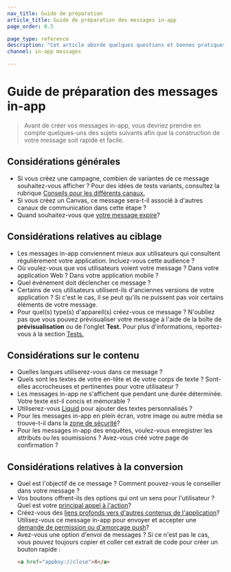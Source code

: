 ```yaml
---
nav_title: Guide de préparation
article_title: Guide de préparation des messages in-app
page_order: 0.5

page_type: reference
description: "Cet article aborde quelques questions et bonnes pratiques à prendre en compte avant de créer vos messages in-app."
channel: in-app messages

---
```


# Guide de préparation des messages in-app

> Avant de créer vos messages in-app, vous devriez prendre en compte quelques-uns des sujets suivants afin que la construction de votre message soit rapide et facile.

## Considérations générales

- Si vous créez une campagne, combien de variantes de ce message souhaitez-vous afficher ? Pour des idées de tests variants, consultez la rubrique [Conseils pour les différents canaux.]({{site.baseurl}}/user_guide/engagement_tools/testing/multivariant_testing/create_multivariate_campaign/#tips-different-channels)
- Si vous créez un Canvas, ce message sera-t-il associé à d'autres canaux de communication dans cette étape ?
- Quand souhaitez-vous que [votre message expire]({{site.baseurl}}/canvas_in-app_messages/)?

## Considérations relatives au ciblage

- Les messages in-app conviennent mieux aux utilisateurs qui consultent régulièrement votre application. Incluez-vous cette audience ?
- Où voulez-vous que vos utilisateurs voient votre message ? Dans votre application Web ? Dans votre application mobile ?
- Quel événement doit déclencher ce message ?
- Certains de vos utilisateurs utilisent-ils d'anciennes versions de votre application ? Si c'est le cas, il se peut qu'ils ne puissent pas voir certains éléments de votre message.
- Pour quel(s) type(s) d'appareil(s) créez-vous ce message ? N'oubliez pas que vous pouvez prévisualiser votre message à l'aide de la boîte de **prévisualisation** ou de l'onglet **Test.**  Pour plus d'informations, reportez-vous à la section [Tests.]({{site.baseurl}}/user_guide/message_building_by_channel/in-app_messages/testing/) 

## Considérations sur le contenu

- Quelles langues utiliserez-vous dans ce message ?
- Quels sont les textes de votre en-tête et de votre corps de texte ? Sont-elles accrocheuses et pertinentes pour votre utilisateur ?
- Les messages in-app ne s'affichent que pendant une durée déterminée. Votre texte est-il concis et mémorable ?
- Utiliserez-vous [Liquid]({{site.baseurl}}/user_guide/personalization_and_dynamic_content/liquid/using_liquid/) pour ajouter des textes personnalisés ?
- Pour les messages in-app en plein écran, votre image ou autre média se trouve-t-il dans la [zone de sécurité]({{site.baseurl}}/user_guide/message_building_by_channel/in-app_messages/creative_details/fullscreen/#image-safe-zone)?
- Pour les messages in-app des enquêtes, voulez-vous enregistrer les attributs ou les soumissions ? Avez-vous créé votre page de confirmation ?

## Considérations relatives à la conversion

- Quel est l'objectif de ce message ? Comment pouvez-vous le conseiller dans votre message ?
- Vos boutons offrent-ils des options qui ont un sens pour l'utilisateur ? Quel est votre [principal appel à l'action]({{site.baseurl}}/user_guide/message_building_by_channel/in-app_messages/create/#buttons)?
- Créez-vous des [liens profonds vers d'autres contenus de l'application]({{site.baseurl}}/user_guide/personalization_and_dynamic_content/deep_linking_to_in-app_content/#deep-linking-to-in-app-content)? Utilisez-vous ce message in-app pour envoyer et accepter une [demande de permission ou d'amorçage push]({{site.baseurl}}/user_guide/message_building_by_channel/push/best_practices/)?
- Avez-vous une option d'envoi de messages ? Si ce n'est pas le cas, vous pouvez toujours copier et coller cet extrait de code pour créer un bouton rapide :
    ```html
    <a href="appboy://close">X</a>
    ```


